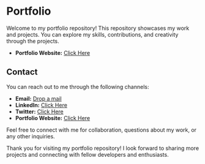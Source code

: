 # Portfolio

Welcome to my portfolio repository! This repository showcases my work and projects. You can explore my skills, contributions, and creativity through the projects.
- **Portfolio Website:** [Click Here](https://vv-portfolio.netlify.app/)

## Contact

You can reach out to me through the following channels:

- **Email:** [Drop a mail](vigneshwarjosephite@gmail.com)
- **LinkedIn:** [Click Here](https://in.linkedin.com/in/vigneshwar-vijayakumar-58583724b)
- **Twitter:** [Click Here](https://twitter.com/iamvigneshoffi)
- **Portfolio Website:** [Click Here](https://vv-portfolio.netlify.app/)

Feel free to connect with me for collaboration, questions about my work, or any other inquiries.

Thank you for visiting my portfolio repository! I look forward to sharing more projects and connecting with fellow developers and enthusiasts.

